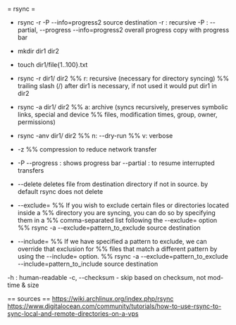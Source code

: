 = rsync =

* rsync -r -P --info=progress2 source destination
-r : recursive
-P : --partial, --progress
--info=progress2 overall progress
copy with progress bar


* mkdir dir1 dir2
* touch dir1/file{1..100}.txt
* rsync -r dir1/ dir2
%% r: recursive (necessary for directory syncing)
%% trailing slash (/) after dir1 is necessary, if not used it would put dir1 in dir2
* rsync -a dir1/ dir2
%% a: archive (syncs recursively, preserves symbolic links, special and device
%% files, modification times, group, owner, permissions)
* rsync -anv dir1/ dir2
%% n: --dry-run
%% v: verbose
* -z
%% compression to reduce network transfer
* -P
--progress : shows progress bar
--partial : to resume interrupted transfers
* --delete
deletes file from destination directory if not in source.
by default rsync does not delete
* --exclude=
%% If you wish to exclude certain files or directories located inside a
%% directory you are syncing, you can do so by specifying them in a
%% comma-separated list following the --exclude= option
%% rsync -a --exclude=pattern_to_exclude source destination
* --include=
%% If we have specified a pattern to exclude, we can override that exclusion for
%% files that match a different pattern by using the --include= option.
%% rsync -a --exclude=pattern_to_exclude --include=pattern_to_include source destination

-h : human-readable
-c, --checksum - skip based on checksum, not mod-time & size

== sources ==
https://wiki.archlinux.org/index.php/rsync
https://www.digitalocean.com/community/tutorials/how-to-use-rsync-to-sync-local-and-remote-directories-on-a-vps
